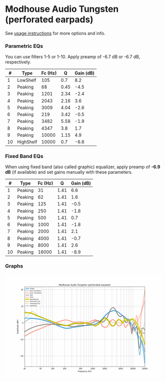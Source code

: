 # Modhouse Audio Tungsten (perforated earpads)
See [usage instructions](https://github.com/jaakkopasanen/AutoEq#usage) for more options and info.

### Parametric EQs
You can use filters 1-5 or 1-10. Apply preamp of -6.7 dB or -6.7 dB, respectively.

|   # | Type      |   Fc (Hz) |    Q |   Gain (dB) |
|-----|-----------|-----------|------|-------------|
|   1 | LowShelf  |       105 | 0.7  |         8.2 |
|   2 | Peaking   |        68 | 0.45 |        -4.5 |
|   3 | Peaking   |      1201 | 2.34 |        -2.4 |
|   4 | Peaking   |      2043 | 2.16 |         3.6 |
|   5 | Peaking   |      3009 | 4.04 |        -2.6 |
|   6 | Peaking   |       219 | 3.42 |        -0.5 |
|   7 | Peaking   |      3482 | 5.58 |        -1.9 |
|   8 | Peaking   |      4347 | 3.8  |         1.7 |
|   9 | Peaking   |     10000 | 1.15 |         4.9 |
|  10 | HighShelf |     10000 | 0.7  |        -6.6 |

### Fixed Band EQs
When using fixed band (also called graphic) equalizer, apply preamp of **-6.9 dB** (if available) and set gains manually with these parameters.

|   # | Type    |   Fc (Hz) |    Q |   Gain (dB) |
|-----|---------|-----------|------|-------------|
|   1 | Peaking |        31 | 1.41 |         6.6 |
|   2 | Peaking |        62 | 1.41 |         1.6 |
|   3 | Peaking |       125 | 1.41 |        -0.5 |
|   4 | Peaking |       250 | 1.41 |        -1.8 |
|   5 | Peaking |       500 | 1.41 |         0.7 |
|   6 | Peaking |      1000 | 1.41 |        -1.8 |
|   7 | Peaking |      2000 | 1.41 |         2.1 |
|   8 | Peaking |      4000 | 1.41 |        -0.7 |
|   9 | Peaking |      8000 | 1.41 |         2.6 |
|  10 | Peaking |     16000 | 1.41 |        -8.9 |

### Graphs
![](./Modhouse%20Audio%20Tungsten%20(perforated%20earpads).png)
